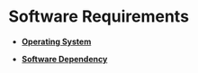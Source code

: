 # Software Requirements<a name="EN-US_TOPIC_0283137485"></a>

-   **[Operating System](operating-system.md)**  

-   **[Software Dependency](software-dependency.md)**  


